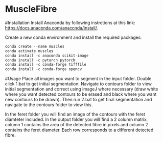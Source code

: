 # MuscleFibre

#Installation
Install Anaconda by following instrctions at this link: https://docs.anaconda.com/anaconda/install/.

Create a new conda environment and install the required packages:

```python
conda create --name muscles
conda activate muscles
conda install -c anaconda scikit-image
conda install -c pytorch pytorch
conda install -c conda-forge tifffile
conda install -c conda-forge opencv
```


#Usage
Place all images you want to segment in the input folder. Double click 1.bat to get initial segmentation. Navigate to contours folder to view initial segmentation and correct using imageJ where necessary (draw white where you want detected contours to be erased and black where you want new contours to be drawn). Then run 2.bat to get final segmentation and navigate to the contours folder to view this. 

In the feret folder you will find an image of the contours with the feret diamteter included. In the output folder you will find a 2 column matrix, column 1 contains the area of the detected fibre in pixels and column 2 contains the feret diameter. Each row corresponds to a different detected fibre.
